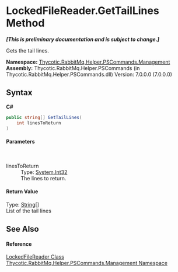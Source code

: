 # LockedFileReader.GetTailLines Method 
 _**\[This is preliminary documentation and is subject to change.\]**_

Gets the tail lines.

**Namespace:**&nbsp;<a href="N_Thycotic_RabbitMq_Helper_PSCommands_Management">Thycotic.RabbitMq.Helper.PSCommands.Management</a><br />**Assembly:**&nbsp;Thycotic.RabbitMq.Helper.PSCommands (in Thycotic.RabbitMq.Helper.PSCommands.dll) Version: 7.0.0.0 (7.0.0.0)

## Syntax

**C#**<br />
``` C#
public string[] GetTailLines(
	int linesToReturn
)
```


#### Parameters
&nbsp;<dl><dt>linesToReturn</dt><dd>Type: <a href="http://msdn2.microsoft.com/en-us/library/td2s409d" target="_blank">System.Int32</a><br />The lines to return.</dd></dl>

#### Return Value
Type: <a href="http://msdn2.microsoft.com/en-us/library/s1wwdcbf" target="_blank">String</a>[]<br />List of the tail lines

## See Also


#### Reference
<a href="T_Thycotic_RabbitMq_Helper_PSCommands_Management_LockedFileReader">LockedFileReader Class</a><br /><a href="N_Thycotic_RabbitMq_Helper_PSCommands_Management">Thycotic.RabbitMq.Helper.PSCommands.Management Namespace</a><br />